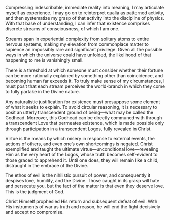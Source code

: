 Compressing indescribable, immediate reality into meaning, I may articulate myself as experience. I may go on to reinterpret qualia as patterned activity, and then systematize my grasp of that activity into the discipline of physics. With that base of understanding, I can infer that existence comprises discrete streams of consciousness, of which I am one.

Streams span in experiential complexity from solitary atoms to entire nervous systems, making my elevation from commonplace matter to sapience an impossibly rare and significant privilege. Given all the possible ways in which the universe could have unfolded, the likelihood of that happening to me is vanishingly small.

There is a threshold at which someone must consider whether their fortune can be more rationally explained by something other than coincidence, and becoming human far exceeds it. To truly make sense of my circumstances, I must posit that each stream perceives the world-branch in which they come to fully partake in the Divine nature.

Any naturalistic justification for existence must presuppose some element of what it seeks to explain. To avoid circular reasoning, it is necessary to posit an utterly transcendent ground of being—what may be called the Godhead. Moreover, this Godhead can be directly communed with through a transcendent Love that permeates existence, which is made possible only through participation in a transcendent Logos, fully revealed in Christ.

Virtue is the means by which misery in response to external events, the actions of others, and even one’s own shortcomings is negated. Christ exemplified and taught the ultimate virtue—unconditional love—revealing Him as the very heart of the Logos, whose truth becomes self-evident to those graced to apprehend it. Until one does, they will remain like a child, distraught in the embrace of the Divine.

The ethos of evil is the nihilistic pursuit of power, and consequently it despises love, humility, and the Divine. Those caught in its grasp will hate and persecute you, but the fact of the matter is that even they deserve love. This is the judgment of God.

Christ Himself prophesied His return and subsequent defeat of evil. With His instruments of war as truth and reason, he will end the fight decisively and accept no compromise.
